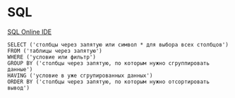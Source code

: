 # SQL
[SQL Online IDE](https://sqliteonline.com/)  
```
SELECT ('столбцы через запятую или символ * для выбора всех столбцов')
FROM ('таблицы через запятую')
WHERE ('условие или фильтр')
GROUP BY ('столбцы через запятую, по которым нужно сгруппировать данные')
HAVING ('условие в уже сгрупированных данных')
ORDER BY ('столбцы через запятую, по которым нужно отсортировать вывод')
```
